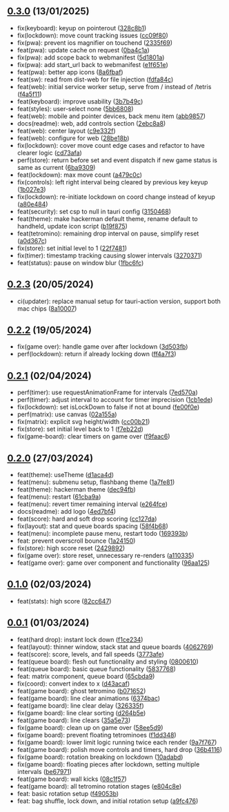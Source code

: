 ## [0.3.0](https://github.com/Daniel-Knights/tetris/compare/v0.2.3...v0.3.0) (13/01/2025)

- fix(keyboard): keyup on pointerout ([328c8b1](https://github.com/Daniel-Knights/tetris/commit/328c8b1e0c38107973858e21513ee887dbb559a0))
- fix(lockdown): move count tracking issues ([cc09f80](https://github.com/Daniel-Knights/tetris/commit/cc09f804a2d2898553a86f0ff81471fdd689eb04))
- fix(pwa): prevent ios magnifier on touchend ([2335f69](https://github.com/Daniel-Knights/tetris/commit/2335f69fc2b9bb33780e08873c4f80493e1fb91b))
- feat(pwa): update cache on request ([0ba4c1a](https://github.com/Daniel-Knights/tetris/commit/0ba4c1a5b3a2f91e35afcfd0a4ccbe440d527a85))
- fix(pwa): add scope back to webmanifest ([5d1801a](https://github.com/Daniel-Knights/tetris/commit/5d1801a5953cf1ffaca1f0e58cbe9100fd716ed9))
- fix(pwa): add start_url back to webmanifest ([e1f651e](https://github.com/Daniel-Knights/tetris/commit/e1f651eddb5bed3df96a866c18279337fa4d539f))
- feat(pwa): better app icons ([8a6fbaf](https://github.com/Daniel-Knights/tetris/commit/8a6fbafe9e8dcb06db3073b4be0743335ce1709d))
- feat(sw): read from dist-web for file injection ([fdfa84c](https://github.com/Daniel-Knights/tetris/commit/fdfa84c4a1f90ce551af168772caf842d0e51e0b))
- feat(web): initial service worker setup, serve from / instead of /tetris ([f4a5f11](https://github.com/Daniel-Knights/tetris/commit/f4a5f118edcad8266ae0ff86312c6ebae7fa36f4))
- feat(keyboard): improve usability ([3b7b49c](https://github.com/Daniel-Knights/tetris/commit/3b7b49cfa73b05e6f91d178a066f9cad6c11598f))
- feat(styles): user-select none ([5bb6808](https://github.com/Daniel-Knights/tetris/commit/5bb6808cea55b20bc26a5e9bb24d7b28eb093d13))
- feat(web): mobile and pointer devices, back menu item ([abb9857](https://github.com/Daniel-Knights/tetris/commit/abb9857fd4dce9783b8fc40311522f5cad9c4c02))
- docs(readme): web, add controls section ([2ebc8a8](https://github.com/Daniel-Knights/tetris/commit/2ebc8a8e5b88aa105f7a4da7755ccc09f620aade))
- feat(web): center layout ([c9e332f](https://github.com/Daniel-Knights/tetris/commit/c9e332fcd4522ebc1f2ac8ad1376a6cc83aaffb5))
- feat(web): configure for web ([28be18b](https://github.com/Daniel-Knights/tetris/commit/28be18b6122618f4e191be35c97dc5c4d43ac4bf))
- fix(lockdown): cover move count edge cases and refactor to have clearer logic ([cd73afa](https://github.com/Daniel-Knights/tetris/commit/cd73afaf5bf6a290df12c018caecf90ceab3e944))
- perf(store): return before set and event dispatch if new game status is same as current ([6ba9309](https://github.com/Daniel-Knights/tetris/commit/6ba93092bcc2fd62879e63cf1cc9184ef246875c))
- feat(lockdown): max move count ([a479c0c](https://github.com/Daniel-Knights/tetris/commit/a479c0cf8ba4e93b8d43c9e7b1cb989b1ad31257))
- fix(controls): left right interval being cleared by previous key keyup ([1b027e3](https://github.com/Daniel-Knights/tetris/commit/1b027e390a8fe58a00c8fbbac87b380459b90956))
- fix(lockdown): re-initiate lockdown on coord change instead of keyup ([a80e484](https://github.com/Daniel-Knights/tetris/commit/a80e4843ce7a2a7778cfbebab922fc38e07f8759))
- feat(security): set csp to null in tauri config ([3150468](https://github.com/Daniel-Knights/tetris/commit/31504684206cdfe9b53cdaf1f695588638885aee))
- feat(theme): make hackerman default theme, rename default to handheld, update icon script ([b19f875](https://github.com/Daniel-Knights/tetris/commit/b19f87529d11aadc2683d0812e5d5da3d6220abd))
- feat(tetromino): remaining drop interval on pause, simplify reset ([a0d367c](https://github.com/Daniel-Knights/tetris/commit/a0d367c8ca600ac742e85a6a885d9765a7c486a9))
- fix(store): set initial level to 1 ([22f7481](https://github.com/Daniel-Knights/tetris/commit/22f7481a7955ebfbbd9ec4efb3f964dba0634f8b))
- fix(timer): timestamp tracking causing slower intervals ([3270371](https://github.com/Daniel-Knights/tetris/commit/32703711393ac737c7657e04fc7de0e7d0e47b3a))
- feat(status): pause on window blur ([1fbc6fc](https://github.com/Daniel-Knights/tetris/commit/1fbc6fcf5b9c3ba929773ddf266040e11e0b5064))

## [0.2.3](https://github.com/Daniel-Knights/tetris/compare/v0.2.2...v0.2.3) (20/05/2024)

- ci(updater): replace manual setup for tauri-action version, support both mac chips ([8a10007](https://github.com/Daniel-Knights/tetris/commit/8a1000799bb03de78feee9dc2c7db57882c13eea))

## [0.2.2](https://github.com/Daniel-Knights/tetris/compare/v0.2.1...v0.2.2) (19/05/2024)

- fix(game over): handle game over after lockdown ([3d503fb](https://github.com/Daniel-Knights/tetris/commit/3d503fb7340c047c5db709a853e7a4723bade849))
- perf(lockdown): return if already locking down ([ff4a7f3](https://github.com/Daniel-Knights/tetris/commit/ff4a7f3bf5bed4b90a997a7b61e273a5d5adc174))

## [0.2.1](https://github.com/Daniel-Knights/tetris/compare/v0.2.0...v0.2.1) (02/04/2024)

- perf(timer): use requestAnimationFrame for intervals ([7ed570a](https://github.com/Daniel-Knights/tetris/commit/7ed570a21e1e75bd3ba487dc33989f028235944a))
- perf(timer): adjust interval to account for timer imprecision ([1cb1ede](https://github.com/Daniel-Knights/tetris/commit/1cb1ede2e1aff6436d18061ab63459d6d87d8e99))
- fix(lockdown): set isLockDown to false if not at bound ([fe00f0e](https://github.com/Daniel-Knights/tetris/commit/fe00f0e0cc3ad9116fd4b85ce534236db82ff196))
- perf(matrix): use canvas ([02a155a](https://github.com/Daniel-Knights/tetris/commit/02a155aee8d3bdd5e6a037ea2bbd34d2cce0ef67))
- fix(matrix): explicit svg height/width ([cc00b21](https://github.com/Daniel-Knights/tetris/commit/cc00b219e07e6861e65fd24158757fc8e649c1c2))
- fix(store): set initial level back to 1 ([f7eb22d](https://github.com/Daniel-Knights/tetris/commit/f7eb22db4c4d1effad210303796a1720a40cf506))
- fix(game-board): clear timers on game over ([f9faac6](https://github.com/Daniel-Knights/tetris/commit/f9faac64e07a841890a78aaea3d62599cf110710))

## [0.2.0](https://github.com/Daniel-Knights/tetris/compare/v0.1.0...v0.2.0) (27/03/2024)

- feat(theme): useTheme ([d1aca4d](https://github.com/Daniel-Knights/tetris/commit/d1aca4d95297900a71f33d7fdb7c8190616e596e))
- feat(menu): submenu setup, flashbang theme ([1a7fe81](https://github.com/Daniel-Knights/tetris/commit/1a7fe81e16571a5f06c9d13cf9192fa01a8f8db8))
- feat(theme): hackerman theme ([dec94fb](https://github.com/Daniel-Knights/tetris/commit/dec94fb60e260ad0ff217b87bb141af1744019e2))
- feat(menu): restart ([61cba9a](https://github.com/Daniel-Knights/tetris/commit/61cba9a8b36dcb1fa4b08f99589f18c2576ce925))
- feat(menu): revert timer remaining interval ([e264fce](https://github.com/Daniel-Knights/tetris/commit/e264fce161502acce803dbddd0e6a97c0e707509))
- docs(readme): add logo ([4ed7bf4](https://github.com/Daniel-Knights/tetris/commit/4ed7bf4331c63f562b9141f0d13a7b74aa305744))
- feat(score): hard and soft drop scoring ([cc127da](https://github.com/Daniel-Knights/tetris/commit/cc127da0055aaf27a4b74438e5910de63fdb2b83))
- fix(layout): stat and queue boards spacing ([58f4b68](https://github.com/Daniel-Knights/tetris/commit/58f4b68f19ace1c4073e15741ea5201d1c5c9598))
- feat(menu): incomplete pause menu, restart todo ([169393b](https://github.com/Daniel-Knights/tetris/commit/169393b29a9c03ecdb95e82e574fc086b4520de4))
- feat: prevent overscroll bounce ([1a24150](https://github.com/Daniel-Knights/tetris/commit/1a241501a4e18e8f96e6b1fa78309eac29352307))
- fix(store): high score reset ([2429892](https://github.com/Daniel-Knights/tetris/commit/2429892b3b72aaaae5721e4809e32e515e50f3e8))
- fix(game over): store reset, unnecessary re-renders ([a110335](https://github.com/Daniel-Knights/tetris/commit/a110335320a0f160fef3d333eb679f0440bd8f19))
- feat(game over): game over component and functionality ([96aa125](https://github.com/Daniel-Knights/tetris/commit/96aa125d537c27f6936080762da7386607821c0a))

## [0.1.0](https://github.com/Daniel-Knights/tetris/compare/v0.0.1...v0.1.0) (02/03/2024)

- feat(stats): high score ([82cc647](https://github.com/Daniel-Knights/tetris/commit/82cc647b25b6f99b092808f3d8d34b4b237bfd44))

## [0.0.1](https://github.com/Daniel-Knights/tetris/tags) (01/03/2024)

- feat(hard drop): instant lock down ([f1ce234](https://github.com/Daniel-Knights/tetris/commit/f1ce2344490d154eec980987c94abf101a5aaf13))
- feat(layout): thinner window, stack stat and queue boards ([4062769](https://github.com/Daniel-Knights/tetris/commit/4062769c97b79e78cb1f7c7e2827f42e5af24b74))
- feat(score): score, levels, and fall speeds ([3773afe](https://github.com/Daniel-Knights/tetris/commit/3773afee738dd2a6c06712f08a8fc028e6bbdc9a))
- feat(queue board): flesh out functionality and styling ([0800610](https://github.com/Daniel-Knights/tetris/commit/08006108ba5bc772071d64cdbf72fc149f6dd0de))
- feat(queue board): basic queue functionality ([5837768](https://github.com/Daniel-Knights/tetris/commit/5837768102bab7da8a2186efc488513c13024802))
- feat: matrix component, queue board ([65cbda9](https://github.com/Daniel-Knights/tetris/commit/65cbda9e5daf12de5e8b6c81bb0b45b083ab7484))
- fix(coord): convert index to x ([d43acaf](https://github.com/Daniel-Knights/tetris/commit/d43acaf76925bbd0467a10800a42880872838ae4))
- feat(game board): ghost tetromino ([b071652](https://github.com/Daniel-Knights/tetris/commit/b0716521256448b18ede5def867ec40507638e6f))
- feat(game board): line clear animations ([6374bac](https://github.com/Daniel-Knights/tetris/commit/6374bac5a166bb7ac47a1c6c7ca2b696f149be87))
- feat(game board): line clear delay ([326335f](https://github.com/Daniel-Knights/tetris/commit/326335f814eac900f0b29bae8d03fc83eaea5333))
- fix(game board): line clear sorting ([d264b5e](https://github.com/Daniel-Knights/tetris/commit/d264b5eebb05412bf466c368b7ef6f0929a89392))
- feat(game board): line clears ([35a5e73](https://github.com/Daniel-Knights/tetris/commit/35a5e7391d016b737076eea8b6269e35268ac67d))
- fix(game board): clean up on game over ([58ee5d9](https://github.com/Daniel-Knights/tetris/commit/58ee5d942e6e042d7bb95148d86a9ff3c45ca7db))
- fix(game board): prevent floating tetrominoes ([f1dd348](https://github.com/Daniel-Knights/tetris/commit/f1dd3481263b911f847e5e571a9787c7b9290ddf))
- fix(game board): lower limit logic running twice each render ([9a7f767](https://github.com/Daniel-Knights/tetris/commit/9a7f76755406ee873b331764fb37a024f61a47da))
- feat(game board): polish move controls and timers, hard drop ([36b4116](https://github.com/Daniel-Knights/tetris/commit/36b4116339db99c1c14c6603f26f07bca21db245))
- fix(game board): rotation breaking on lockdown ([10adabd](https://github.com/Daniel-Knights/tetris/commit/10adabd5e05e2c0c24ae16a0c451b753549c71b5))
- fix(game board): floating pieces after lockdown, setting multiple intervals ([be67971](https://github.com/Daniel-Knights/tetris/commit/be67971a268df6b11ad9a1fd1e59acf79c35eb79))
- feat(game board): wall kicks ([08c1f57](https://github.com/Daniel-Knights/tetris/commit/08c1f576ed7de567635760dcd85399be95248a65))
- feat(game board): all tetromino rotation stages ([e804c8e](https://github.com/Daniel-Knights/tetris/commit/e804c8ef8417ca566d385e008934b1bf72ee8fef))
- feat: basic rotation setup ([f49053b](https://github.com/Daniel-Knights/tetris/commit/f49053b8e5ce31f8a01476dc0f57314467dd078c))
- feat: bag shuffle, lock down, and initial rotation setup ([a9fc476](https://github.com/Daniel-Knights/tetris/commit/a9fc476038d5578c2b75b0a2e9cb6b46d88cea02))